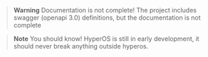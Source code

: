 > **Warning** Documentation is not complete!
> The project includes swagger (openapi 3.0) definitions, but the documentation is not complete

> **Note** You should know!
> HyperOS is still in early development, it should never break anything outside hyperos.

